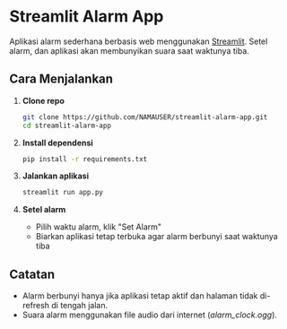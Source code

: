 # Streamlit Alarm App

Aplikasi alarm sederhana berbasis web menggunakan [Streamlit](https://streamlit.io/). Setel alarm, dan aplikasi akan membunyikan suara saat waktunya tiba.

## Cara Menjalankan

1. **Clone repo**  
   ```bash
   git clone https://github.com/NAMAUSER/streamlit-alarm-app.git
   cd streamlit-alarm-app
   ```

2. **Install dependensi**  
   ```bash
   pip install -r requirements.txt
   ```

3. **Jalankan aplikasi**  
   ```bash
   streamlit run app.py
   ```

4. **Setel alarm**  
   - Pilih waktu alarm, klik "Set Alarm"
   - Biarkan aplikasi tetap terbuka agar alarm berbunyi saat waktunya tiba

## Catatan

- Alarm berbunyi hanya jika aplikasi tetap aktif dan halaman tidak di-refresh di tengah jalan.
- Suara alarm menggunakan file audio dari internet (_alarm_clock.ogg_).
